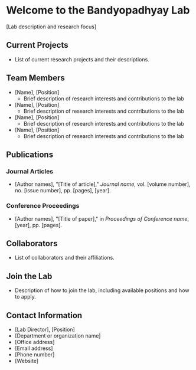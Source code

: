 # Welcome to the Bandyopadhyay Lab

[Lab description and research focus]

## Current Projects
- List of current research projects and their descriptions.
## Team Members
- [Name], [Position]
  - Brief description of research interests and contributions to the lab
- [Name], [Position]
  - Brief description of research interests and contributions to the lab
- [Name], [Position]
  - Brief description of research interests and contributions to the lab
- [Name], [Position]
  - Brief description of research interests and contributions to the lab
## Publications
### Journal Articles
- [Author names], "[Title of article]," *Journal name*, vol. [volume number], no. [issue number], pp. [pages], [year].
### Conference Proceedings
- [Author names], "[Title of paper]," in *Proceedings of Conference name*, [year], pp. [pages].
## Collaborators
- List of collaborators and their affiliations.
## Join the Lab
- Description of how to join the lab, including available positions and how to apply.
## Contact Information
- [Lab Director], [Position]
- [Department or organization name]
- [Office address]
- [Email address]
- [Phone number]
- [Website]
